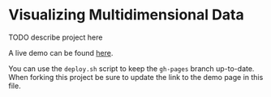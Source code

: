 # Visualizing Multidimensional Data

TODO describe project here

A live demo can be found [here](http://NYU-CS6313-Projects.github.io/sp2015-group20/).

You can use the `deploy.sh` script to keep the `gh-pages` branch up-to-date.
When forking this project be sure to update the link to the demo page in this file.
